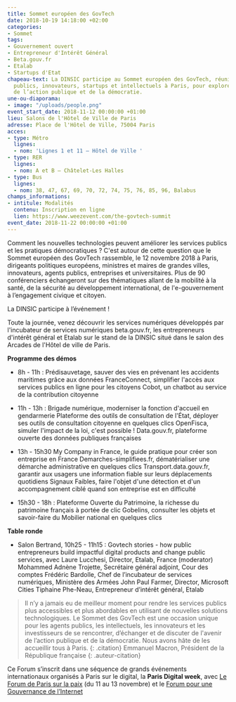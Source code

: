 ```yaml
---
title: Sommet européen des GovTech
date: 2018-10-19 14:18:00 +02:00
categories:
- Sommet
tags:
- Gouvernement ouvert
- Entrepreneur d'Intérêt Général
- Beta.gouv.fr
- Etalab
- Startups d'Etat
chapeau-text: La DINSIC participe au Sommet européen des GovTech, réunissant décideurs
  publics, innovateurs, startups et intellectuels à Paris, pour explorer le futur
  de l’action publique et de la démocratie.
une-ou-diaporama:
- image: "/uploads/people.png"
event_start_date: 2018-11-12 00:00:00 +01:00
lieu: Salons de l'Hôtel de Ville de Paris
adresse: Place de l'Hôtel de Ville, 75004 Paris
acces:
- type: Métro
  lignes:
  - nom: 'Lignes 1 et 11 – Hôtel de Ville '
- type: RER
  lignes:
  - nom: A et B – Châtelet-Les Halles
- type: Bus
  lignes:
  - nom: 38, 47, 67, 69, 70, 72, 74, 75, 76, 85, 96, Balabus
champs_informations:
- intitule: Modalités
  contenu: Inscription en ligne
  lien: https://www.weezevent.com/the-govtech-summit
event_date: 2018-11-22 00:00:00 +01:00
---
```


Comment les nouvelles technologies peuvent améliorer les services publics et les pratiques démocratiques ? C'est autour de cette question que le Sommet européen des GovTech rassemble, le 12 novembre 2018 à Paris, dirigeants politiques européens, ministres et maires de grandes villes, innovateurs, agents publics, entreprises et universitaires. Plus de 90 conférenciers échangeront sur des thématiques allant de la mobilité à la santé, de la sécurité au développement international, de l'e-gouvernement à l’engagement civique et citoyen.

La DINSIC participe à l’événement !

Toute la journée, venez découvrir les services numériques développés par l'incubateur de services numériques beta.gouv.fr, les entrepreneurs d'intérêt général et Etalab sur le stand de la DINSIC situé dans le salon des Arcades de l'Hôtel de ville de Paris.

**Programme des démos**

* 8h - 11h :
Prédisauvetage, sauver des vies en prévenant les accidents maritimes grâce aux données
FranceConnect, simplifier l'accès aux services publics en ligne pour les citoyens
Cobot, un chatbot au service de la contribution citoyenne

* 11h - 13h :
Brigade numérique, moderniser la fonction d'accueil en gendarmerie
Plateforme des outils de consultation de l'État, déployer ses outils de consultation citoyenne en quelques clics
OpenFisca, simuler l'impact de la loi, c'est possible !
Data.gouv.fr, plateforme ouverte des données publiques françaises

* 13h - 15h30
My Company in France, le guide pratique pour créer son entreprise en France
Demarches-simplifiees.fr, dématérialiser une démarche administrative en quelques clics
Transport.data.gouv.fr, garantir aux usagers une information fiable sur leurs déplacements quotidiens
Signaux Faibles, faire l'objet d'une détection et d'un accompagnement ciblé quand son entreprise est en difficulté

* 15h30 - 18h : 
Plateforme Ouverte du Patrimoine, la richesse du patrimoine français à portée de clic
Gobelins, consulter les objets et savoir-faire du Mobilier national en quelques clics

**Table ronde**
* Salon Bertrand, 10h25 - 11h15 : Govtech stories - how public entrepreneurs build impactful digital products and change public services, avec 
Laure Lucchesi, Director, Etalab, France (moderator)
Mohammed Adnène Trojette, Secrétaire général adjoint, Cour des comptes
Frédéric Bardolle, Chef de l’incubateur de services numériques, Ministère des Armées
John Paul Farmer, Director, Microsoft Cities
Tiphaine Phe-Neau, Entrepreneur d’intérêt général, Etalab


> Il n’y a jamais eu de meilleur moment pour rendre les services publics plus accessibles et plus abordables en utilisant de nouvelles solutions technologiques. Le Sommet des GovTech est une occasion unique pour les agents publics, les intellectuels, les innovateurs et les investisseurs de se rencontrer, d’échanger et de discuter de l'avenir de l’action publique et de la démocratie. Nous avons hâte de les accueillir tous à Paris.
> {: .citation}
> Emmanuel Macron, Président de la République française
> {: .auteur-citation}

Ce Forum s’inscrit dans une séquence de grands événements internationaux organisés à Paris sur le digital, la **Paris Digital week**, avec [Le Forum de Paris sur la paix](/agenda/paris-digital-week/) (du 11 au 13 novembre) et le [Forum pour une Gouvernance de l’Internet](/agenda/forum-sur-la-gouvernance-de-linternet-pour-un-internet-de-la-confiance/)